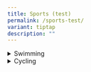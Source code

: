 ```yaml
---
title: Sports (test)
permalink: /sports-test/
variant: tiptap
description: ""
---
```

<div data-type="detailGroup" class="isomer-accordion isomer-accordion-white">
<details class="isomer-details">
<summary>Swimming</summary>
<div data-type="detailsContent" class="isomer-details-content">
<table style="minWidth: 50px">
<colgroup>
<col>
<col>
</colgroup>
<tbody>
<tr>
<th rowspan="1" colspan="1">
<p>Organisation &amp; Contact</p>
</th>
<th rowspan="1" colspan="1">
<p>Programme Information</p>
</th>
</tr>
<tr>
<td rowspan="1" colspan="1">
<p><a href="http://www.aquafins.com.sg/index.html" rel="noopener nofollow" target="_blank">Aquafins</a>
</p>
<p></p>
<p>Tel: 9675 7531
<br>Email:
<br><a href="mailto:enquiry@aquafins.com.sg" rel="noopener noreferrer nofollow" target="_blank">enquiry@aquafins.com.sg</a>
</p>
</td>
<td rowspan="1" colspan="1">
<p>Start it Right Package (for children with special needs):</p>
<ul data-tight="true" class="tight">
<li>
<p>45 min/per lesson</p>
</li>
<li>
<p>Monday / Tuesday / Friday (Evening) Saturday (Morning &amp; Afternoon)</p>
</li>
<li>
<p>Pricing: $50 (one time payment) | $20/ per lesson | $80 (Aquatic social
story - Optional)</p>
</li>
</ul>
</td>
</tr>
<tr>
<td rowspan="1" colspan="1">
<p><a href="https://happyfish.sg/" rel="noopener nofollow" target="_blank">Happy Fish Swim School</a>
</p>
<p></p>
<p>Tel: 6589 8650
<br>Email:
<br><a href="mailto:admin@happyfish.sg" rel="noopener noreferrer nofollow" target="_blank">admin@happyfish.sg</a>
</p>
</td>
<td rowspan="1" colspan="1">
<p>1-to-1 lessons for children with special needs:</p>
<ul data-tight="true" class="tight">
<li>
<p>30 min/per lesson</p>
</li>
<li>
<p>Weekdays Pricing: $432/per 4 lessons (incl. GST)</p>
</li>
</ul>
</td>
</tr>
<tr>
<td rowspan="1" colspan="1">
<p><a href="https://privateswimminglesson.sg/learn-to-swim" rel="noopener nofollow" target="_blank">Swimray</a>
</p>
<p></p>
<p>Email:
<br><a href="mailto:Info@PrivateSwimmingLesson.sg" rel="noopener noreferrer nofollow" target="_blank">Info@PrivateSwimmingLesson.sg</a>
</p>
</td>
<td rowspan="1" colspan="1">
<p>Learn to Swim Programme (1-to-1 lessons for children with special needs):</p>
<ul data-tight="true" class="tight">
<li>
<p>45 mins/per lesson</p>
</li>
<li>
<p>Pricing: Group: $30-47.5/ per lesson | Individual: $70-80/ per lesso</p>
</li>
</ul>
</td>
</tr>
<tr>
<td rowspan="1" colspan="1">
<p><a href="https://www.swishswimming.com/" rel="noopener nofollow" target="_blank">Swish Swimming</a>
</p>
<p></p>
<p>Tel: 9832 2522
<br>Email:
<br><a href="mailto:admin@swishswimming.com" rel="noopener noreferrer nofollow" target="_blank">admin@swishswimming.com</a>
</p>
</td>
<td rowspan="1" colspan="1">
<p>Swish’ Special Needs Program (1-to-1 lessons for children with special
needs):</p>
<ul data-tight="true" class="tight">
<li>
<p>Timing: 30 mins/ per lesson</p>
</li>
<li>
<p>Pricing - Group (5:1): $40 Weekdays | $44 Weekends</p>
</li>
<li>
<p>Pricing - Individual: $84.70 Weekdays | $88.55 Weekend</p>
</li>
</ul>
</td>
</tr>
</tbody>
</table>
</div>
</details>
<details class="isomer-details">
<summary>Cycling</summary>
<div data-type="detailsContent" class="isomer-details-content">
<p></p>
</div>
</details>
</div>
<p></p>